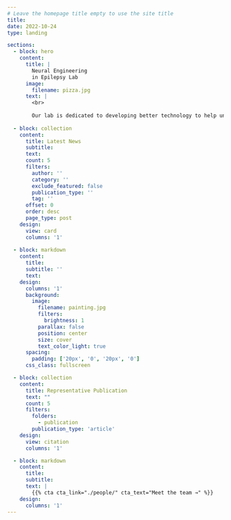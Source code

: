 ```yaml
---
# Leave the homepage title empty to use the site title
title:
date: 2022-10-24
type: landing

sections:
  - block: hero
    content:
      title: |
        Neural Engineering 
        in Epilepsy Lab
      image:
        filename: pizza.jpg
      text: |
        <br>
        
        Our lab is dedicated to developing better technology to help understand and control epilepsy. Dr. Stacey is a clinical epileptologist and spends the majority of his time doing neural engineering research. The lab uses a combination of electrophysiology, machine learning, signal processing, and computational modeling to model and describe neural data. Data for these projects are acquired from a large database of human patients, an ongoing clinical study in patients undergoing surgical implantation of electrodes, and several outside collaborations in other models. The lab is specifically researching the relationship of high frequency oscillations with seizure mechanisms, developing methods to target and stimulate the brain to stop seizures, and methods to quantify seizure dynamics.
  
  - block: collection
    content:
      title: Latest News
      subtitle:
      text:
      count: 5
      filters:
        author: ''
        category: ''
        exclude_featured: false
        publication_type: ''
        tag: ''
      offset: 0
      order: desc
      page_type: post
    design:
      view: card
      columns: '1'
  
  - block: markdown
    content:
      title:
      subtitle: ''
      text:
    design:
      columns: '1'
      background:
        image: 
          filename: painting.jpg
          filters:
            brightness: 1
          parallax: false
          position: center
          size: cover
          text_color_light: true
      spacing:
        padding: ['20px', '0', '20px', '0']
      css_class: fullscreen

  - block: collection
    content:
      title: Representative Publication
      text: ""
      count: 5
      filters:
        folders:
          - publication
        publication_type: 'article'
    design:
      view: citation
      columns: '1'

  - block: markdown
    content:
      title:
      subtitle:
      text: |
        {{% cta cta_link="./people/" cta_text="Meet the team →" %}}
    design:
      columns: '1'
---
```

